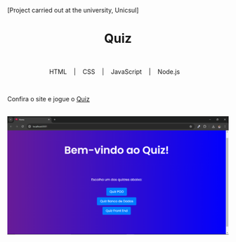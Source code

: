 [Project carried out at the university, Unicsul]<br>


<h1 align="center">
 Quiz
</h1>

<br>
  
<p align="center">
<a> HTML</a> &nbsp;&nbsp;&nbsp;|&nbsp;&nbsp;&nbsp;
  <a> CSS </a>&nbsp;&nbsp;&nbsp;|&nbsp;&nbsp;&nbsp;
  <a> JavaScript </a>&nbsp;&nbsp;&nbsp;|&nbsp;&nbsp;&nbsp;
  <a> Node.js </a>&nbsp;&nbsp;&nbsp;
</p>
<br>

<p>Confira o site e jogue o <a href="https://igorcarbonin.github.io/Quiz/"> Quiz</a></p>
  
<br>
<img src="https://github.com/igorcarbonin/Quiz/blob/main/Public/img/Quiz.png?raw=true"/>

